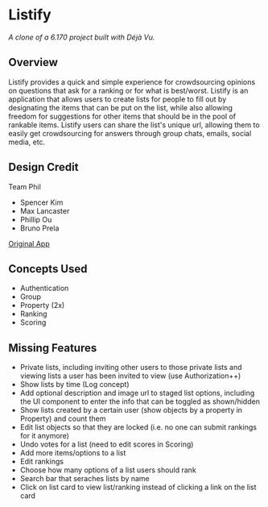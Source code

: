 # Listify

*A clone of a 6.170 project built with Déjà Vu.*

## Overview
Listify provides a quick and simple experience for crowdsourcing opinions on questions that ask for a ranking or for what is best/worst. Listify is an application that allows users to create lists for people to fill out by designating the items that can be put on the list, while also allowing freedom for suggestions for other items that should be in the pool of rankable items. Listify users can share the list's unique url, allowing them to easily get crowdsourcing for answers through group chats, emails, social media, etc.

## Design Credit
Team Phil
- Spencer Kim
- Max Lancaster
- Phillip Ou
- Bruno Prela

[Original App](https://listify-team-phil.herokuapp.com/)

## Concepts Used
- Authentication
- Group
- Property (2x)
- Ranking
- Scoring

## Missing Features
- Private lists, including inviting other users to those private lists and viewing lists a user has been invited to view (use Authorization++)
- Show lists by time (Log concept)
- Add optional description and image url to staged list options, including the UI component to enter the info that can be toggled as shown/hidden
- Show lists created by a certain user (show objects by a property in Property) and count them
- Edit list objects so that they are locked (i.e. no one can submit rankings for it anymore)
- Undo votes for a list (need to edit scores in Scoring)
- Add more items/options to a list
- Edit rankings
- Choose how many options of a list users should rank
- Search bar that seraches lists by name
- Click on list card to view list/ranking instead of clicking a link on the list card
